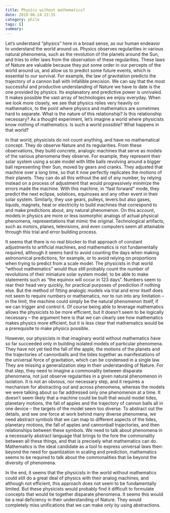 ```yaml
---
title: Physics without mathematics?
date: 2019-06-24 15:35
category: philo
tags: []
summary: 
---
```

Let’s understand “physics” here in a broad sense, as our human endeavor to understand the world around us. Physics observes regularities in various natural phenomena, such as the revolution of the planets around the Sun, and tries to infer laws from the observation of these regularities. These laws of Nature are valuable because they put some order in our percepts of the world around us, and allow us to predict some future events, which is essential to our survival. For example, the law of gravitation predicts the trajectory of a cannon ball with infallible precision. We can say that the most successful and productive understanding of Nature we have to date is the one provided by physics. Its explanatory and predictive power is unrivaled. It makes possible the vast array of technologies we enjoy everyday. When we look more closely, we see that physics relies very heavily on mathematics, to the point where physics and mathematics are sometimes hard to separate. What is the nature of this relationship? Is this relationship necessary? As a thought experiment, let’s imagine a world where physicists know nothing of mathematics. Is such a world possible? What happens in that world?  

In that world, physicists do not count anything, and have no mathematical concept. They do observe Nature and its regularities. From these observations, they build concrete, analogic machines that serve as models of the various phenomena they observe. For example, they represent their solar system using a scale model with little balls revolving around a bigger ball representing their Sun, moved by gears and cranks. They adjusted that machine over a long time, so that it now perfectly replicates the motions of their planets. They can do all this without the aid of any number, by relying instead on a process of adjustment that would progressively minimize the errors made the machine. With this machine, in “fast forward” mode, they predict the next eclipse, solstices, equinoxes and any other event in their solar system. Similarly, they use gears, pulleys, levers but also gases, liquids, magnets, heat or electricity to build machines that correspond to and make predictions about, any natural phenomenon. On this account, models in physics are more or less isomorphic analogs of actual physical phenomena, representations that mimic the original. Technological artifacts, such as motors, planes, televisions, and even computers seem all attainable through this trial and error building process. 

It seems that there is no real blocker to that approach of constant adjustments to artificial machines, and mathematics is not fundamentally required, although it seems hard to avoid counting the days when making astronomical predictions, for example, or to avoid relying on proportions when trying to predict from a scale model. The physicists in that world “without mathematics” would thus still probably count the number of revolutions of their miniature solar system model, to be able to make statements such as “the equinox will occur in 123 days”. Numbers seem to rear their head very quickly, for practical purposes of prediction if nothing else. But the method of fitting analogic models via trial and error itself does not seem to require numbers or mathematics, nor to run into any limitation – in the limit, the machine could simply be the natural phenomenon itself, if we can trigger and control it. Of course being able to leverage mathematics allows the physicists to be more efficient, but it doesn’t seem to be logically necessary – the argument here is that we can clearly see how mathematics makes physics more efficient, but it is less clear that mathematics would be a prerequisite to make physics possible.

However, our physicists in that imaginary world without mathematics have so far succeeded only in building isolated models of particular phenomena. They have not yet tied the fall of the apple, the motions of the planets and the trajectories of cannonballs and the tides together as manifestations of the universal force of gravitation, which can be condensed in a single law. They are missing a generalization step in their understanding of Nature. For that step, they need to imagine a commonality between disparate phenomena, not just observe regularities in a given natural phenomenon in isolation. It is not an obvious, nor necessary step, and it requires a mechanism for abstracting out and across phenomena, whereas the models we were talking about so far addressed only one phenomenon at a time. It doesn’t seem likely that a machine could be built that would model tides, planetary motions, the fall of apples and the trajectory of cannon balls all in one device – the targets of the model seem too diverse. To abstract out the details, and see one force at work behind many diverse phenomena, we need abstract symbols that we can map to different aspects of the tides, planetary motions, the fall of apples and cannonball trajectories, and then relationships between these symbols. We need to talk about phenomena in a necessarily abstract language that brings to the fore the commonality between all these things, and that is precisely what mathematics can do. Mathematics is the ideal candidate as a tool to express universal laws then: beyond the need for quantization in scaling and prediction, mathematics seems to be required to talk about the commonalities that lie beyond the diversity of phenomena.

In the end, it seems that the physicists in the world without mathematics could still do a great deal of physics with their analog machines, and although not efficient, this approach does not seem to be fundamentally limited. But these physicists would probably find it difficult to formulate concepts that would tie together disparate phenomena. It seems this would be a real deficiency in their understanding of Nature. They would completely miss unifications that we can make only by using abstractions.

